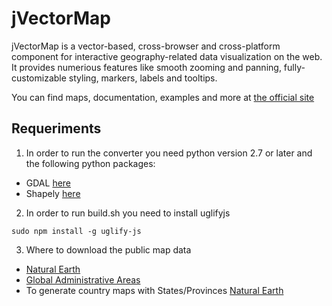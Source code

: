 jVectorMap
==========

jVectorMap is a vector-based, cross-browser and cross-platform component for interactive geography-related data visualization on the web. It provides numerious features like smooth zooming and panning, fully-customizable styling, markers, labels and tooltips.

You can find maps, documentation, examples and more at [the official site](http://jvectormap.com/)

Requeriments
------------

1) In order to run the converter you need python version 2.7 or later and the following python packages:

* GDAL [here](http://pypi.python.org/pypi/GDAL/)
* Shapely [here](http://pypi.python.org/pypi/Shapely/1.2.16)

2) In order to run build.sh you need to install uglifyjs
```
sudo npm install -g uglify-js
```

3) Where to download the public map data

- [Natural Earth](http://www.naturalearthdata.com/downloads/)
- [Global Administrative Areas](http://www.gadm.org/country)
- To generate country maps with States/Provinces [Natural Earth](http://www.naturalearthdata.com/http//www.naturalearthdata.com/download/10m/cultural/ne_10m_admin_1_states_provinces.zip)
